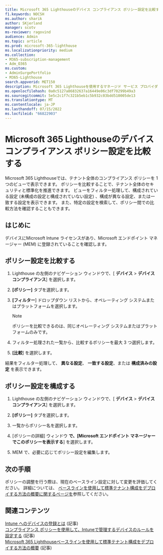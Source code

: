 ```yaml
---
title: Microsoft 365 Lighthouseのデバイス コンプライアンス ポリシー設定を比較する
f1.keywords: NOCSH
ms.author: sharik
author: SKjerland
manager: scotv
ms-reviewer: ragovind
audience: Admin
ms.topic: article
ms.prod: microsoft-365-lighthouse
ms.localizationpriority: medium
ms.collection:
- M365-subscription-management
- Adm_O365
ms.custom:
- AdminSurgePortfolio
- M365-Lighthouse
search.appverid: MET150
description: Microsoft 365 Lighthouseを使用するマネージド サービス プロバイダー (MSP) の場合は、デバイス コンプライアンス ポリシーの設定を比較する方法について説明します。
ms.openlocfilehash: 0a0c5127a86832637a16449e06c3df70299b49a3
ms.sourcegitcommit: 5e5c2c1f7c321b5eb1c5b932c03bdd510005de13
ms.translationtype: MT
ms.contentlocale: ja-JP
ms.lasthandoff: 07/15/2022
ms.locfileid: "66822903"
---
```

# <a name="compare-device-compliance-policy-settings-in-microsoft-365-lighthouse"></a>Microsoft 365 Lighthouseのデバイス コンプライアンス ポリシー設定を比較する

Microsoft 365 Lighthouseでは、テナント全体のコンプライアンス ポリシーを 1 つのビューで表示できます。 ポリシーを比較することで、テナント全体のセキュリティと標準化を推進できます。 ビューをフィルター処理して、構成されている設定 (未構成の設定と構成されていない設定) 、構成が異なる設定、または一致する設定を表示できます。 また、特定の設定を検索して、ポリシー間での比較方法を確認することもできます。

## <a name="before-you-begin"></a>はじめに

デバイスにMicrosoft Intune ライセンスがあり、Microsoft エンドポイント マネージャー (MEM) に登録されていることを確認します。

## <a name="compare-policy-settings"></a>ポリシー設定を比較する

1. Lighthouse の左側のナビゲーション ウィンドウで、[ **デバイス** > **デバイス コンプライアンス**] を選択します。

2. **[ポリシー]** タブを選択します。

3. **[フィルター**] ドロップダウン リストから、オペレーティング システムまたはプラットフォームを選択します。

   > [!NOTE]
   > ポリシーを比較できるのは、同じオペレーティング システムまたはプラットフォームのみです。

4. フィルター処理された一覧から、比較するポリシーを最大 3 つ選択します。

5. **[比較**] を選択します。

結果をフィルター処理して、 **異なる設定**、 **一致する設定**、または **構成済みの設定** を表示できます。

## <a name="configure-a-policy-setting"></a>ポリシー設定を構成する

1. Lighthouse の左側のナビゲーション ウィンドウで、[ **デバイス** > **デバイス コンプライアンス**] を選択します。

2. **[ポリシー]** タブを選択します。

3. 一覧からポリシー名を選択します。

4. [ポリシーの詳細] ウィンドウ **で、[Microsoft エンドポイント マネージャーでこのポリシーを表示する**] を選択します。

5. MEM で、必要に応じてポリシー設定を編集します。

## <a name="next-steps"></a>次の手順

ポリシーの調整を行う際は、現在のベースライン設定に対して変更を評価してください。 詳細については、 [ベースラインを使用して標準テナント構成をデプロイする方法の概要に関するページを](m365-lighthouse-deploy-standard-tenant-configurations-overview.md)参照してください。

## <a name="related-content"></a>関連コンテンツ

[Intune へのデバイスの登録とは](/mem/intune/enrollment/device-enrollment) (記事)  
[コンプライアンス ポリシーを使用して、Intuneで管理するデバイスのルールを設定する](/mem/intune/protect/device-compliance-get-started) (記事)  
[Microsoft 365 Lighthouseベースラインを使用して標準テナント構成をデプロイする方法の概要](m365-lighthouse-deploy-standard-tenant-configurations-overview.md) (記事)
